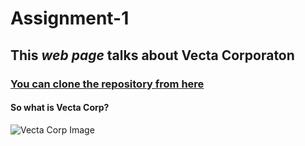 # Assignment-1
 
## This _web page_ talks about **Vecta Corporaton**

### [You can clone the repository from here](https://github.com/thebigshaikh/Assignment-1.git)

#### So what is Vecta Corp?

![Vecta Corp Image](https://cdn2.iconfinder.com/data/icons/royal-crowns/512/royal-alphabet-crown-letter-english-v-1024.png)